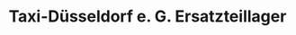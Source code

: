 ---
title: "Taxi-Düsseldorf e. G. Ersatzteillager"
url: /duesseldorf/taxi-duesseldorf-e-g-ersatzteillager/
shop: Autoteile
---